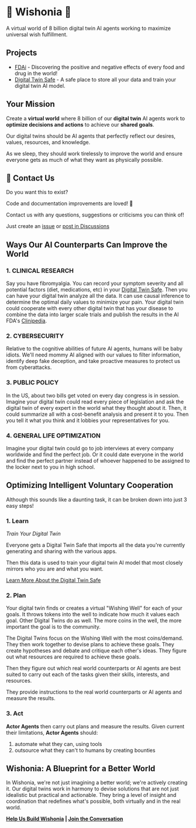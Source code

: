 # 💫 Wishonia 💫

A virtual world of 8 billion digital twin AI agents working to maximize universal wish fulfillment. 

## Projects
- [FDAi](https://github.com/wishonia/FDAi) - Discovering the positive and negative effects of every food and drug in the world!
- [Digital Twin Safe](https://github.com/wishonia/digital-twin-safe) - A safe place to store all your data and train your digital twin AI model.

## Your Mission

Create a **virtual world**
where 8 billion of our **digital twin** AI agents work to **optimize decisions and actions** to achieve our **shared goals**.

Our digital twins should be AI agents that perfectly reflect our desires, values, resources, and knowledge. 

As we sleep, they should work tirelessly to improve the world and ensure everyone gets as much of what they want as physically possible.

## 💬 Contact Us 
Do you want this to exist?

Code and documentation improvements are loved! 💖

Contact us with any questions, suggestions or criticisms you can think of!

Just create an [issue](https://github.com/wishonia/.github/issues) 
or
[post in Discussions](https://github.com/wishonia/.github/discussions)

## Ways Our AI Counterparts Can Improve the World

### 1. CLINICAL RESEARCH

Say you have fibromyalgia. 
You can record your symptom severity and all potential factors (diet, medications, etc) in your [Digital Twin Safe](https://safe.wishonia.ia). Then you can have your digital twin analyze all the data. It can use causal inference to determine the optimal daily values to minimize your pain. 
Your digital twin could cooperate with every other digital twin that has your disease to combine the data into larger scale trials and publish the results in the AI FDA's [Clinipedia](https://clinipedia.wishonia.ai/).

### 2. CYBERSECURITY

Relative to the cognitive abilities of future Al
agents, humans will be baby idiots. We'll need
mommy Al aligned with our values to filter
information, identify deep fake deception, and
take proactive measures to protect us from
cyberattacks.

### 3. PUBLIC POLICY
In the US, about two bills get voted on every day congress is in session.
Imagine your digital twin could read every
piece of legislation and ask the digital twin of
every expert in the world what they thought
about it.
Then, it could summarize all with a cost-benefit analysis and present it to you.
Then you tell it what you think and it lobbies your representatives for you.

### 4. GENERAL LIFE OPTIMIZATION
Imagine your digital twin could go to job
interviews at every company worldwide and
find the perfect job.
Or it could date everyone in
the world and find the perfect partner instead
of whoever happened to be assigned to the
locker next to you in high school.

## Optimizing Intelligent Voluntary Cooperation

Although this sounds like a daunting task, it can be broken down into just 3 easy steps!

### 1. Learn

_Train Your Digital Twin_

Everyone gets a Digital Twin Safe that imports all the data
you're currently generating and sharing with the various apps. 

Then this data is used to train your digital twin AI model that most closely mirrors who you are and what you want.

[Learn More About the Digital Twin Safe](https://github.com/wishonia/digital-twin-safe)

### 2. Plan

Your digital twin finds or creates a virtual "Wishing Well" for each of your goals.  It throws tokens into the well to indicate how much it values each goal.  Other Digital Twins do as well. The more coins in the well, the more important the goal is to the community.

The Digital Twins focus on the Wishing Well with the most coins/demand.  They then work together to devise plans to achieve these goals.  They create hypotheses and debate and critique each other's ideas.  They figure out what resources are required to achieve these goals.

Then they figure out which real world counterparts or AI agents are best suited to carry out each of the tasks given their skills, interests, and resources.

They provide instructions to the real world counterparts or AI agents and measure the results.

### 3. Act

**Actor Agents** then carry out plans and measure the results.  Given current their limitations, **Actor Agents** should:
1. automate what they can, using tools 
2. outsource what they can't to humans by creating bounties

## **Wishonia: A Blueprint for a Better World**

In Wishonia, we're not just imagining a better world; we're actively creating it. Our digital twins work in harmony to devise solutions that are not just idealistic but practical and actionable. They bring a level of insight and coordination that redefines what's possible, both virtually and in the real world.

**[Help Us Build Wishonia](https://github.com/wishonia/positron/blob/main/docs/staff/paradise-engineer.md) | [Join the Conversation](https://github.com/wishonia/digital-twin-safe/discussions)**
